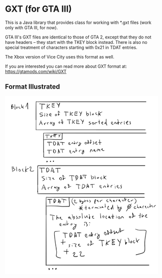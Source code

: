 # GXT (for GTA III)

This is a Java library that provides class for working with *.gxt files (work only with GTA III, for now).

GTA III's GXT files are identical to those of GTA 2, except that they do not have headers – they start with the TKEY block instead. 
There is also no special treatment of characters starting with 0x21 in TDAT entries.

The Xbox version of Vice City uses this format as well.

If you are interested you can read more about GXT format at: https://gtamods.com/wiki/GXT

## Format Illustrated
![illustrated format](https://github.com/geo-gta3/gxt/blob/main/gxt%20illustrated.png?raw=true)